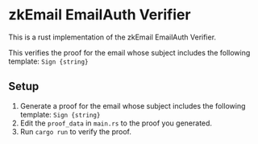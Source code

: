 # zkEmail EmailAuth Verifier

This is a rust implementation of the zkEmail EmailAuth Verifier.

This verifies the proof for the email whose subject includes the following template: `Sign {string}`

## Setup

1. Generate a proof for the email whose subject includes the following template: `Sign {string}`
2. Edit the `proof_data` in `main.rs` to the proof you generated.
3. Run `cargo run` to verify the proof.
